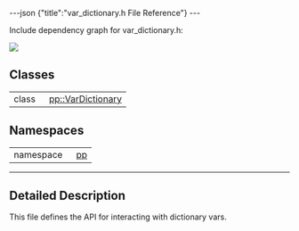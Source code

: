 ---json {"title":"var\_dictionary.h File Reference"} ---

Include dependency graph for var\_dictionary.h:

![](/docs/native-client/pepper_stable/cpp/var__dictionary_8h__incl.png)

Classes
-------

<table><tbody><tr class="odd"><td style="text-align: right;">class  </td><td><a href="/docs/native-client/pepper_stable/cpp/classpp_1_1_var_dictionary/" class="el">pp::VarDictionary</a></td></tr></tbody></table>

Namespaces
----------

<table><tbody><tr class="odd"><td style="text-align: right;">namespace  </td><td><a href="/docs/native-client/pepper_stable/cpp/namespacepp/" class="el">pp</a></td></tr></tbody></table>

------------------------------------------------------------------------

<span id="details" class="anchor" style="margin: 0;"></span>

Detailed Description
--------------------

This file defines the API for interacting with dictionary vars.
